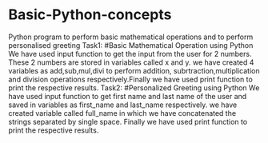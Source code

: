 # Basic-Python-concepts
Python program to perform basic mathematical operations and to perform personalised greeting
Task1: #Basic Mathematical Operation using Python
We have used input function to get the input from the user for 2 numbers. These 2 numbers are stored in variables called x and y. we have created 4 variables as add,sub,mul,divi to perform addition, subrtraction,multiplication and division operations respectively.Finally we have used print function to print the respective results.
Task2: #Personalized Greeting using Python
We have used input function to get first name and last name of the user and saved in variables as first_name and last_name respectively. we have created variable called full_name in which we have concatenated the strings separated by single space. Finally we have used print function to print the respective results.
